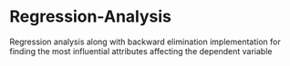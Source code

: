 # Regression-Analysis
Regression analysis along with backward elimination implementation for finding the most influential attributes affecting the dependent variable
